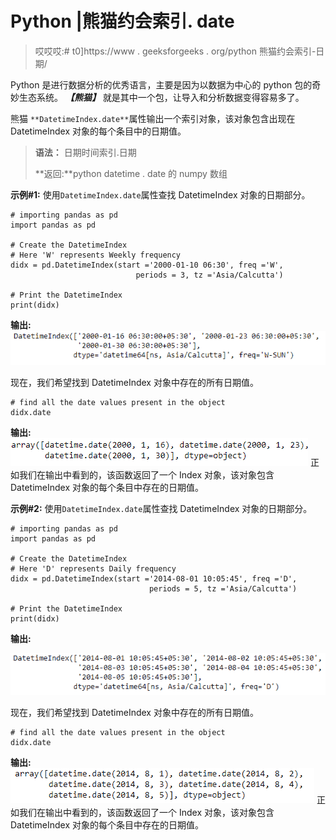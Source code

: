 # Python |熊猫约会索引. date

> 哎哎哎:# t0]https://www . geeksforgeeks . org/python 熊猫约会索引-日期/

Python 是进行数据分析的优秀语言，主要是因为以数据为中心的 python 包的奇妙生态系统。 ***【熊猫】*** 就是其中一个包，让导入和分析数据变得容易多了。

熊猫 `**DatetimeIndex.date**`属性输出一个索引对象，该对象包含出现在 DatetimeIndex 对象的每个条目中的日期值。

> **语法：** 日期时间索引.日期
> 
> **返回:**python datetime . date 的 numpy 数组

**示例#1:** 使用`DatetimeIndex.date`属性查找 DatetimeIndex 对象的日期部分。

```
# importing pandas as pd
import pandas as pd

# Create the DatetimeIndex
# Here 'W' represents Weekly frequency
didx = pd.DatetimeIndex(start ='2000-01-10 06:30', freq ='W', 
                            periods = 3, tz ='Asia/Calcutta')

# Print the DatetimeIndex
print(didx)
```

**输出:**
![](img/051ab52d25da803242dea021fca8302a.png)

现在，我们希望找到 DatetimeIndex 对象中存在的所有日期值。

```
# find all the date values present in the object
didx.date
```

**输出:**
![](img/95e24fc0076b297ebc2ef2acaa66bf92.png)
正如我们在输出中看到的，该函数返回了一个 Index 对象，该对象包含 DatetimeIndex 对象的每个条目中存在的日期值。

**示例#2:** 使用`DatetimeIndex.date`属性查找 DatetimeIndex 对象的日期部分。

```
# importing pandas as pd
import pandas as pd

# Create the DatetimeIndex
# Here 'D' represents Daily frequency
didx = pd.DatetimeIndex(start ='2014-08-01 10:05:45', freq ='D',
                               periods = 5, tz ='Asia/Calcutta')

# Print the DatetimeIndex
print(didx)
```

**输出:**

![](img/c35537d4095ad7b3aa2101522585827c.png)

现在，我们希望找到 DatetimeIndex 对象中存在的所有日期值。

```
# find all the date values present in the object
didx.date
```

**输出:**
![](img/c3845ca1a7797896eea88cb2b86f8b56.png)
正如我们在输出中看到的，该函数返回了一个 Index 对象，该对象包含 DatetimeIndex 对象的每个条目中存在的日期值。